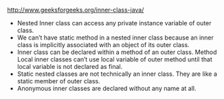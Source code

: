 http://www.geeksforgeeks.org/inner-class-java/

* Nested Inner class can access any private instance variable of outer class.
* We can’t have static method in a nested inner class because an inner class is implicitly associated with an object of its outer class.
* Inner class can be declared within a method of an outer class. Method Local inner classes can’t use local variable of outer method until that local variable is not declared as final.
* Static nested classes are not technically an inner class. They are like a static member of outer class.
* Anonymous inner classes are declared without any name at all. 
